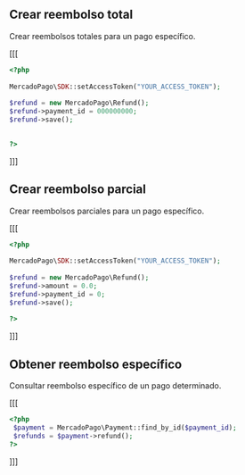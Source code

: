 ## Crear reembolso total

Crear reembolsos totales para un pago específico. 

[[[
```php
<?php
 
MercadoPago\SDK::setAccessToken("YOUR_ACCESS_TOKEN");
 
$refund = new MercadoPago\Refund();
$refund->payment_id = 000000000;
$refund->save();

 
?>
```
]]]

## Crear reembolso parcial

Crear reembolsos parciales para un pago específico.

[[[
```php
<?php
 
MercadoPago\SDK::setAccessToken("YOUR_ACCESS_TOKEN");
 
$refund = new MercadoPago\Refund();
$refund->amount = 0.0;
$refund->payment_id = 0;
$refund->save();
 
?>
```
]]]

## Obtener reembolso específico

Consultar reembolso específico de un pago determinado.

[[[
```php
<?php
 $payment = MercadoPago\Payment::find_by_id($payment_id);
 $refunds = $payment->refund();
?>
```
]]]